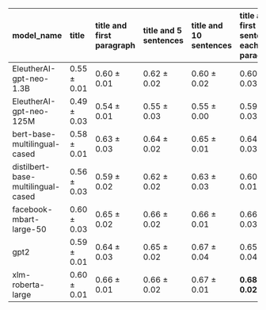 | model_name                         | title           | title and first paragraph   | title and 5 sentences   | title and 10 sentences   | title and first sentence each paragraph   | raw text            |
|:-----------------------------------|:----------------|:----------------------------|:------------------------|:-------------------------|:------------------------------------------|:--------------------|
| EleutherAI-gpt-neo-1.3B            | 0.55 $\pm$ 0.01 | 0.60 $\pm$ 0.01             | 0.62 $\pm$ 0.02         | 0.60 $\pm$ 0.02          | 0.60 $\pm$ 0.03                           | 0.63 $\pm$ 0.02     |
| EleutherAI-gpt-neo-125M            | 0.49 $\pm$ 0.03 | 0.54 $\pm$ 0.01             | 0.55 $\pm$ 0.03         | 0.55 $\pm$ 0.00          | 0.59 $\pm$ 0.03                           | 0.62 $\pm$ 0.04     |
| bert-base-multilingual-cased       | 0.58 $\pm$ 0.01 | 0.63 $\pm$ 0.03             | 0.64 $\pm$ 0.02         | 0.65 $\pm$ 0.01          | 0.64 $\pm$ 0.03                           | 0.66 $\pm$ 0.03     |
| distilbert-base-multilingual-cased | 0.56 $\pm$ 0.03 | 0.59 $\pm$ 0.02             | 0.62 $\pm$ 0.02         | 0.63 $\pm$ 0.03          | 0.60 $\pm$ 0.01                           | 0.64 $\pm$ 0.01     |
| facebook-mbart-large-50            | 0.60 $\pm$ 0.03 | 0.65 $\pm$ 0.02             | 0.66 $\pm$ 0.02         | 0.66 $\pm$ 0.01          | 0.66 $\pm$ 0.03                           | 0.65 $\pm$ 0.02     |
| gpt2                               | 0.59 $\pm$ 0.01 | 0.64 $\pm$ 0.03             | 0.65 $\pm$ 0.02         | 0.67 $\pm$ 0.04          | 0.65 $\pm$ 0.04                           | 0.66 $\pm$ 0.03     |
| xlm-roberta-large                  | 0.60 $\pm$ 0.01 | 0.66 $\pm$ 0.01             | 0.66 $\pm$ 0.02         | 0.67 $\pm$ 0.01          | **0.68 $\pm$ 0.02**                       | **0.68 $\pm$ 0.01** |
